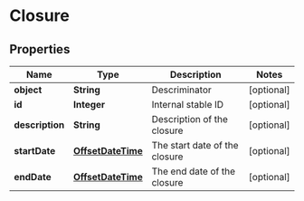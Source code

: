 
# Closure

## Properties
Name | Type | Description | Notes
------------ | ------------- | ------------- | -------------
**object** | **String** | Descriminator |  [optional]
**id** | **Integer** | Internal stable ID |  [optional]
**description** | **String** | Description of the closure |  [optional]
**startDate** | [**OffsetDateTime**](OffsetDateTime.md) | The start date of the closure |  [optional]
**endDate** | [**OffsetDateTime**](OffsetDateTime.md) | The end date of the closure |  [optional]



